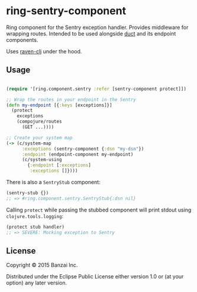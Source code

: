 # ring-sentry-component

Ring component for the Sentry exception handler. Provides middleware for wrapping routes. Intended to be used alongside [duct](https://github.com/weavejester/duct) and its endpoint components.

Uses [raven-clj](https://github.com/sethtrain/raven-clj) under the hood.

## Usage

```clojure

(require '[ring.component.sentry :refer [sentry-component protect]])

;; Wrap the routes in your endpoint in the Sentry
(defn my-endpoint [{:keys [exceptions]}]
  (protect
    exceptions
    (compojure/routes
      (GET ...))))

;; Create your system map
(-> (c/system-map
      :exceptions (sentry-component {:dsn "my-dsn"})
      :endpoint (endpoint-component my-endpoint)
      (c/system-using
        {:endpoint [:exceptions]
         :exceptions []})))
```

There is also a `SentryStub` component:

```clojure
(sentry-stub {})
;; => #ring.component.sentry.SentryStub{:dsn nil}
```

Calling `protect` while passing the stubbed component will print stdout using `clojure.tools.logging`:

```clojure
(protect stub handler)
;; => SEVERE: Mocking exception to Sentry
```

## License

Copyright © 2015 Banzai Inc.

Distributed under the Eclipse Public License either version 1.0 or (at
your option) any later version.
